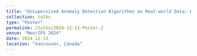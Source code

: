 ```yaml
---
title: "Unsupervised Anomaly Detection Algorithms on Real-world Data: How Many Do We Need?"
collection: talks
type: "Poster"
permalink: /talks/2024-12-13-Poster-2
venue: "NeurIPS 2024"
date: 2024-12-13
location: "Vancouver, Canada"
---
```

